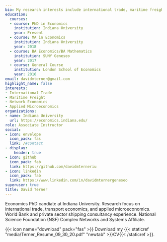 ```yaml
---
bio: My research interests include international trade, maritime freight, and applied microeconmics
education:
  courses:
  - course: PhD in Economics
    institution: Indiana University
    year: Present
  - course: MA in Economics
    institution: Indiana University
    year: 2018
  - course: BA Economics/BA Mathematics 
    institution: SUNY Geneseo 
    year: 2017
  - course: General Course
    institution: London School of Economics 
    year: 2016
email: davidmterner@gmail.com
highlight_name: false
interests:
- International Trade 
- Maritime Freight
- Network Economics 
- Applied Microeconomics 
organizations:
- name: Indiana University 
  url: https://economics.indiana.edu/
role: Associate Instructor
social:
- icon: envelope
  icon_pack: fas
  link: /#contact
- display:
    header: true
- icon: github
  icon_pack: fab
  link: https://github.com/davidmterneriu
- icon: linkedin
  icon_pack: fab
  link: https://www.linkedin.com/in/davidmternergeneseo
superuser: true
title: David Terner
---
```


Economics PhD candiate at Indiana University. Research focus on international trade, transport economics, and applied microeconomics. World Bank and private sector shipping consultancy experience.  National Science Foundation (NSF) Complex Networks and Systems Affiliate. 

{{< icon name="download" pack="fas" >}} Download my {{< staticref "media/Terner_Resume_09_30_20.pdf" "newtab" >}}CV{{< /staticref >}}.

